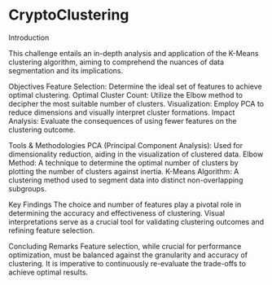 # CryptoClustering


Introduction

This challenge entails an in-depth analysis and application of the K-Means clustering algorithm, aiming to comprehend the nuances of data segmentation and its implications.

Objectives
Feature Selection: Determine the ideal set of features to achieve optimal clustering.
Optimal Cluster Count: Utilize the Elbow method to decipher the most suitable number of clusters.
Visualization: Employ PCA to reduce dimensions and visually interpret cluster formations.
Impact Analysis: Evaluate the consequences of using fewer features on the clustering outcome.

Tools & Methodologies
PCA (Principal Component Analysis): Used for dimensionality reduction, aiding in the visualization of clustered data.
Elbow Method: A technique to determine the optimal number of clusters by plotting the number of clusters against inertia.
K-Means Algorithm: A clustering method used to segment data into distinct non-overlapping subgroups.

Key Findings
The choice and number of features play a pivotal role in determining the accuracy and effectiveness of clustering.
Visual interpretations serve as a crucial tool for validating clustering outcomes and refining feature selection.

Concluding Remarks
Feature selection, while crucial for performance optimization, must be balanced against the granularity and accuracy of clustering. It is imperative to continuously re-evaluate the trade-offs to achieve optimal results.

